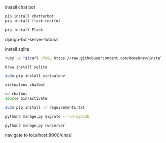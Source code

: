 

install chat bot

```sh
pip install chatterbot
pip install flask-restful

pip install Flask
```



django-bot-server-tutorial


install sqlite
```sh
ruby -e "$(curl -fsSL https://raw.githubusercontent.com/Homebrew/install/master/install)" < /dev/null 2> /dev/null

brew install sqlite
```


```sh
sudo pip install virtualenv

virtualenv chatbot

cd chatbot
source bin/activate

```

```sh
sudo pip install -r requirements.txt

python3 manage.py migrate --run-syncdb

python3 manage.py runserver
```

navigate to localhost:8000/chat/

